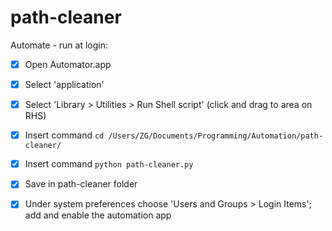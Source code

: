 # path-cleaner

Automate - run at login:
- [x] Open Automator.app
- [x] Select 'application'
- [x] Select 'Library > Utilities > Run Shell script' (click and drag to area on RHS)
- [x] Insert command `cd /Users/ZG/Documents/Programming/Automation/path-cleaner/`
- [x] Insert command `python path-cleaner.py`
- [x] Save in path-cleaner folder
- [x] Under system preferences choose 'Users and Groups > Login Items'; add and enable the automation app

